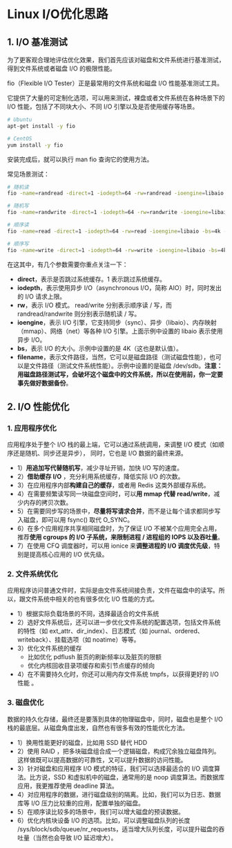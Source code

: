 # Linux I/O优化思路

## 1. I/O 基准测试

为了更客观合理地评估优化效果，我们首先应该对磁盘和文件系统进行基准测试，得到文件系统或者磁盘 I/O 的极限性能。

fio（Flexible I/O Tester）正是最常用的文件系统和磁盘 I/O 性能基准测试工具。

它提供了大量的可定制化选项，可以用来测试，裸盘或者文件系统在各种场景下的 I/O 性能，包括了不同块大小、不同 I/O 引擎以及是否使用缓存等场景。

```sh
# Ubuntu
apt-get install -y fio

# CentOS
yum install -y fio 
```

安装完成后，就可以执行 man fio 查询它的使用方法。



常见场景测试：

```sh
# 随机读
fio -name=randread -direct=1 -iodepth=64 -rw=randread -ioengine=libaio -bs=4k -size=1G -numjobs=1 -runtime=1000 -group_reporting -filename=/dev/sdb

# 随机写
fio -name=randwrite -direct=1 -iodepth=64 -rw=randwrite -ioengine=libaio -bs=4k -size=1G -numjobs=1 -runtime=1000 -group_reporting -filename=/dev/sdb

# 顺序读
fio -name=read -direct=1 -iodepth=64 -rw=read -ioengine=libaio -bs=4k -size=1G -numjobs=1 -runtime=1000 -group_reporting -filename=/dev/sdb

# 顺序写
fio -name=write -direct=1 -iodepth=64 -rw=write -ioengine=libaio -bs=4k -size=1G -numjobs=1 -runtime=1000 -group_reporting -filename=/dev/sdb 
```

在这其中，有几个参数需要你重点关注一下：

* **direct**，表示是否跳过系统缓存。1 表示跳过系统缓存。
* **iodepth**，表示使用异步 I/O（asynchronous I/O，简称 AIO）时，同时发出的 I/O 请求上限。
* **rw**，表示 I/O 模式。 read/write 分别表示顺序读 / 写，而 randread/randwrite 则分别表示随机读 / 写。
* **ioengine**，表示 I/O 引擎，它支持同步（sync）、异步（libaio）、内存映射（mmap）、网络（net）等各种 I/O 引擎。上面示例中设置的 libaio 表示使用异步 I/O。
* **bs**，表示 I/O 的大小。示例中设置的是 4K（这也是默认值）。
* **filename**，表示文件路径，当然，它可以是磁盘路径（测试磁盘性能），也可以是文件路径（测试文件系统性能）。示例中设置的是磁盘 /dev/sdb。**注意：用磁盘路径测试写，会破坏这个磁盘中的文件系统，所以在使用前，你一定要事先做好数据备份**。





## 2. I/O 性能优化

### 1. 应用程序优化

应用程序处于整个 I/O 栈的最上端，它可以通过系统调用，来调整 I/O 模式（如顺序还是随机、同步还是异步）， 同时，它也是 I/O 数据的最终来源。



* 1）**用追加写代替随机写**，减少寻址开销，加快 I/O 写的速度。
* 2）**借助缓存 I/O** ，充分利用系统缓存，降低实际 I/O 的次数。
* 3）在应用程序内部**构建自己的缓存**，或者用 Redis 这类外部缓存系统。
* 4）在需要频繁读写同一块磁盘空间时，可以**用 mmap 代替 read/write**，减少内存的拷贝次数。
* 5）在需要同步写的场景中，**尽量将写请求合并**，而不是让每个请求都同步写入磁盘，即可以用 fsync() 取代 O_SYNC。
* 6）在多个应用程序共享相同磁盘时，为了保证 I/O 不被某个应用完全占用，推荐**使用 cgroups 的 I/O 子系统，来限制进程 / 进程组的 IOPS 以及吞吐量**。
* 7）在使用 CFQ 调度器时，可以用 ionice 来**调整进程的 I/O 调度优先级**，特别是提高核心应用的 I/O 优先级。



###  2. 文件系统优化

应用程序访问普通文件时，实际是由文件系统间接负责，文件在磁盘中的读写。所以，跟文件系统中相关的也有很多优化 I/O 性能的方式。

* 1）根据实际负载场景的不同，选择最适合的文件系统
* 2）选好文件系统后，还可以进一步优化文件系统的配置选项，包括文件系统的特性（如 ext_attr、dir_index）、日志模式（如 journal、ordered、writeback）、挂载选项（如 noatime）等等。
* 3）优化文件系统的缓存
  * 比如优化 pdflush 脏页的刷新频率以及脏页的限额
  * 优化内核回收目录项缓存和索引节点缓存的倾向
* 4）在不需要持久化时，你还可以用内存文件系统  tmpfs，以获得更好的 I/O 性能 。



### 3. 磁盘优化

数据的持久化存储，最终还是要落到具体的物理磁盘中，同时，磁盘也是整个 I/O 栈的最底层。从磁盘角度出发，自然也有很多有效的性能优化方法。

* 1）换用性能更好的磁盘，比如用 SSD 替代 HDD
* 2）使用 RAID ，把多块磁盘组合成一个逻辑磁盘，构成冗余独立磁盘阵列。这样做既可以提高数据的可靠性，又可以提升数据的访问性能。
* 3）针对磁盘和应用程序 I/O 模式的特征，我们可以选择最适合的 I/O 调度算法。比方说，SSD 和虚拟机中的磁盘，通常用的是 noop 调度算法。而数据库应用，我更推荐使用 deadline 算法。
* 4）对应用程序的数据，进行磁盘级别的隔离。比如，我们可以为日志、数据库等 I/O 压力比较重的应用，配置单独的磁盘。
* 5）在顺序读比较多的场景中，我们可以增大磁盘的预读数据。
* 6）优化内核块设备 I/O 的选项。比如，可以调整磁盘队列的长度 /sys/block/sdb/queue/nr_requests，适当增大队列长度，可以提升磁盘的吞吐量（当然也会导致 I/O 延迟增大）。

